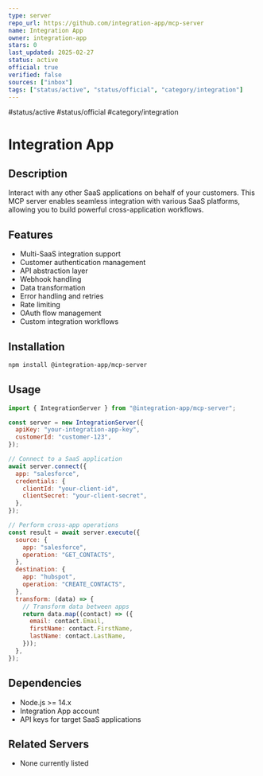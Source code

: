 ```yaml
---
type: server
repo_url: https://github.com/integration-app/mcp-server
name: Integration App
owner: integration-app
stars: 0
last_updated: 2025-02-27
status: active
official: true
verified: false
sources: ["inbox"]
tags: ["status/active", "status/official", "category/integration"]
---
```


#status/active #status/official #category/integration

# Integration App

## Description

Interact with any other SaaS applications on behalf of your customers. This MCP server enables seamless integration with various SaaS platforms, allowing you to build powerful cross-application workflows.

## Features

- Multi-SaaS integration support
- Customer authentication management
- API abstraction layer
- Webhook handling
- Data transformation
- Error handling and retries
- Rate limiting
- OAuth flow management
- Custom integration workflows

## Installation

```bash
npm install @integration-app/mcp-server
```

## Usage

```javascript
import { IntegrationServer } from "@integration-app/mcp-server";

const server = new IntegrationServer({
  apiKey: "your-integration-app-key",
  customerId: "customer-123",
});

// Connect to a SaaS application
await server.connect({
  app: "salesforce",
  credentials: {
    clientId: "your-client-id",
    clientSecret: "your-client-secret",
  },
});

// Perform cross-app operations
const result = await server.execute({
  source: {
    app: "salesforce",
    operation: "GET_CONTACTS",
  },
  destination: {
    app: "hubspot",
    operation: "CREATE_CONTACTS",
  },
  transform: (data) => {
    // Transform data between apps
    return data.map((contact) => ({
      email: contact.Email,
      firstName: contact.FirstName,
      lastName: contact.LastName,
    }));
  },
});
```

## Dependencies

- Node.js >= 14.x
- Integration App account
- API keys for target SaaS applications

## Related Servers

- None currently listed

